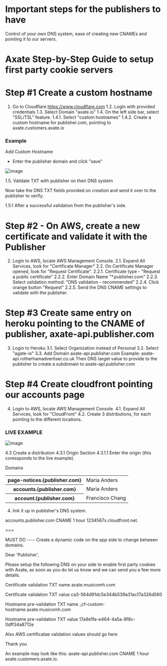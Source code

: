 # Important steps for the publishers to have

Control of your own DNS system, ease of creating new CNAMEs and pointing it to our servers.


# Axate Step-by-Step Guide to setup first party cookie servers 

Step #1  Create a custom hostname
=========================================================================================

1. Go to Cloudflare https://www.cloudflare.com
1.2. Login with provided credentials
1.3. Select Domain "axate.io"
1.4. On the left side bar, select "SSL/TSL" feature.
 1.4.1. Select "custom hostnames"
 1.4.2. Create a custom hostname for publisher.com, pointing to axate.customers.axate.io
 
### Example ###

Add Custom Hostname 
- Enter the publisher domain and click "save"

![image](https://user-images.githubusercontent.com/22083512/176407582-e227c19d-3052-480e-940b-18e9b06e4185.png)

1.5. Validate TXT with publisher on their DNS system

Now take the DNS TXT fields provided on creation and send it over to the publisher to verify.

1.5.1 After a successful validation from the publisher's side.


Step #2 - On AWS, create a new certificate and validate it with the Publisher
============================================================================================

2. Login to AWS, locate AWS Management Console. 
2.1. Expand All Services, look for "Certificate Manager"
2.2. On Certificate Manager opened, look for "Request Certificate".
 2.2.1. Certificate type - "Request a public certificate"
 2.2.2. Enter Domain Name "*.publisher.com"
 2.2.3. Select validation method: "DNS validation - recommended"
 2.2.4. Click orange button "Request"
 2.2.5. Send the DNS CNAME settings to validate with the publisher.
 

Step #3 Create same entry on heroku pointing to the CNAME of publisher, axate-api.publisher.com
=============================================================================================

3. Login to Heroku
  3.1. Select Organization instead of Personal
  3.2. Select "agate-io"
  3.3. Add Domain 
      axate-api.publisher.com
      Example: axate-api.rotherhamadvertiser.co.uk
      Then DNS target value to provide to the publisher to create a subdomain to axate-api.publisher.com 

Step #4 Create cloudfront pointing our accounts page
=============================================================================================

4. Login to AWS, locate AWS Management Console. 
4.1. Expand All Services, look for "CloudFront"
4.2. Create 3 distributions, for each pointing to the different locations.

### LIVE EXAMPLE ###

![image](https://user-images.githubusercontent.com/22083512/176415866-ba9e75ff-4a52-4b35-a1da-2c3585936166.png)

4.3 Create a distribution
4.3.1 Origin Section
4.3.1.1 Enter the origin (this coressponds to the live example).

Domains

<table>
  <tr>
    <th>page-notices.{publisher.com}</th>
    <td>Maria Anders</td>
  </tr>
  <tr>
    <th>accounts.{publisher.com}</th>
    <td>Maria Anders</td>
  </tr>
  <tr>
    <th>account.{publisher.com}</th>
    <td>Francisco Chang</td>
  </tr>
</table>






4. link it up in publisher's DNS system.

accounts.publisher.com	CNAME	1 hour	 1234567x.cloudfront.net.

=== 

MUST DO
---- Create a dynamic code on the app side to change between domains. 



Dear 'Publisher',

Please setup the following DNS on your side to enable first party cookies with Axate, as soon as you do let us know and we can send you a few more details.

Certificate validation TXT name
axate.musicomh.com

Certificate validation TXT value
ca3-564d91dc5e344b539a31ac17a326d560


Hostname pre-validation TXT name
_cf-custom-hostname.axate.musicomh.com

Hostname pre-validation TXT value
17a9e1fa-e464-4a5a-8f8c-0dff34a8712e

Also AWS certificatae validation values should go here


Thank you







An example may look like this: axate-api.publisher.com	CNAME	1 hour axate.customers.axate.io.


